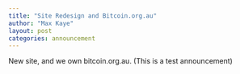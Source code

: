 ```yaml
---
title: "Site Redesign and Bitcoin.org.au"
author: "Max Kaye"
layout: post
categories: announcement
---
```


New site, and we own bitcoin.org.au. (This is a test announcement)

